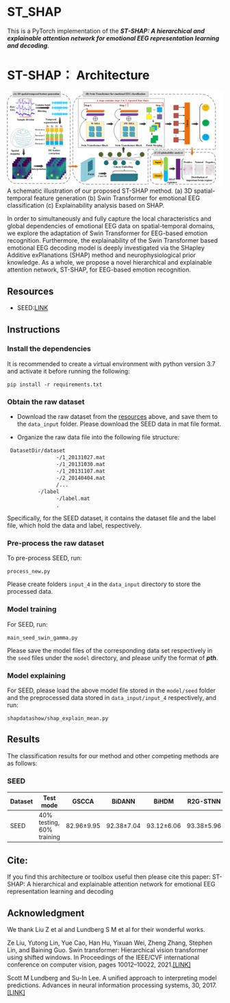 # ST_SHAP

This is a PyTorch implementation of the ***ST-SHAP: A hierarchical and explainable attention network for emotional EEG representation learning and decoding***.
# ST-SHAP： Architecture
![](https://github.com/llljinjinjin/ST_SHAP_code/blob/main/ST_SHAP.png)
A schematic illustration of our proposed ST-SHAP method. (a) 3D spatial-temporal feature generation (b) Swin Transformer for emotional EEG classification (c) Explainability analysis based on SHAP.

In order to simultaneously and fully capture the local characteristics and global dependencies of emotional EEG data on spatial-temporal domains, we explore the adaptation of Swin Transformer for EEG-based emotion recognition. Furthermore, the explainability of the Swin Transformer based emotional EEG decoding model is deeply investigated via the SHapley Additive exPlanations (SHAP) method and neurophysiological prior knowledge. As a whole, we propose a novel hierarchical and explainable attention network, ST-SHAP, for EEG-based emotion recognition.

## Resources
* SEED:[LINK](https://bcmi.sjtu.edu.cn/~seed/index.html)

## Instructions
### Install the dependencies
It is recommended to create a virtual environment with python version 3.7 and activate it before running the following:
```
pip install -r requirements.txt
```

### Obtain the raw dataset
* Download the raw dataset from the [resources](#resources) above, and save them to the `data_input` folder.  Please download the SEED data in mat file format.
- Organize the raw data file into the following file structure:
```
 DatasetDir/dataset
                -/1_20131027.mat
                -/1_20131030.mat
                -/1_20131107.mat
                -/2_20140404.mat
                /...
          -/label
                -/label.mat
                .    
```
Specifically, for the SEED dataset, it contains the dataset file and the label file, which hold the data and label, respectively.

### Pre-process the raw dataset
To pre-process SEED, run:
```
process_new.py
```
Please create folders `input_4`  in the `data_input` directory to store the processed data.  

### Model training
For SEED, run:
```
main_seed_swin_gamma.py
```
Please save the model files of the corresponding data set respectively in the `seed` files under the `model` directory, and please unify the format of ***pth***.

### Model explaining
For SEED, please load the above model file stored in the `model/seed` folder and the preprocessed data stored in `data_input/input_4` respectively, and run:
```
shapdatashow/shap_explain_mean.py
```

## Results
The classification results for our method and other competing methods are as follows:
### SEED
<div align="center">
 
| Dataset | Test mode | GSCCA |BiDANN |BiHDM|R2G-STNN|DGCNN|RGNN| SST-EmotionNet|MFBPST-3D-DRLF|ST-SHAP|
| ---------- | -----------|-----------|-----------|-----------|-----------|-----------|-----------|-----------|-----------|-----------|
| SEED  | 40% testing, 60% training   | 82.96±9.95  |92.38±7.04|93.12±6.06|93.38±5.96|90.40±8.49|94.24±5.95|96.02±2.17|96.67±2.8|97.18±2.7|
</div>


## Cite:
If you find this architecture or toolbox useful then please cite this paper:
ST-SHAP: A hierarchical and explainable attention network for emotional EEG representation learning and decoding

## Acknowledgment
We thank Liu Z et al and Lundberg S M et al for their wonderful works.

Ze Liu, Yutong Lin, Yue Cao, Han Hu, Yixuan Wei, Zheng Zhang, Stephen Lin, and Baining Guo. Swin transformer: Hierarchical vision transformer using shifted windows. In Proceedings of the IEEE/CVF international conference on computer vision, pages 10012–10022, 2021.[[LINK]](https://openaccess.thecvf.com/content/ICCV2021/html/Liu_Swin_Transformer_Hierarchical_Vision_Transformer_Using_Shifted_Windows_ICCV_2021_paper)

Scott M Lundberg and Su-In Lee. A unified approach to interpreting model predictions. Advances in neural information processing
systems, 30, 2017.[[LINK]](https://proceedings.neurips.cc/paper/2017/hash/8a20a8621978632d76c43dfd28b67767-Abstract.html)





